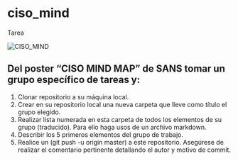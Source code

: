 # ciso_mind
Tarea


![CISO_MIND](https://user-images.githubusercontent.com/8702856/83554679-c7c6bf80-a4d2-11ea-8cc7-86017e3bb97f.png)


## Del poster “CISO MIND MAP” de SANS tomar un grupo específico de tareas y:

1. Clonar repositorio a su máquina local.
2. Crear en su repositorio local una nueva carpeta que lleve como título el grupo elegido.
3. Realizar lista numerada en esta carpeta de todos los elementos de su grupo (traducido). Para ello haga usos de un archivo markdown.
4. Describir los 5 primeros elementos del grupo de trabajo.  
5. Realice un   (git push -u origin master) a este repositorio. Asegúrese de realizar el comentario pertinente detallando el autor y motivo de commit. 
